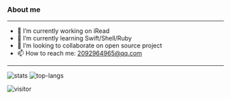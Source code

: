 ### About me
---

- 🔭 I’m currently working on iRead
- 🌱 I’m currently learning Swift/Shell/Ruby
- 👯 I’m looking to collaborate on open source project
- 📫 How to reach me: 2092964965@qq.com

---

<!-- https://github.com/anuraghazra/github-readme-stats -->
![stats](https://github-readme-stats.vercel.app/api?username=zhiyongzou&show_icons=true&theme=light&show_icons=1)
![top-langs](https://github-readme-stats.anuraghazra1.vercel.app/api/top-langs/?username=zhiyongzou&theme=light&hide_langs_below=0&layout=compact)

![visitor](https://visitor-badge.laobi.icu/badge?page_id=zhiyongzou.zhiyongzou)
